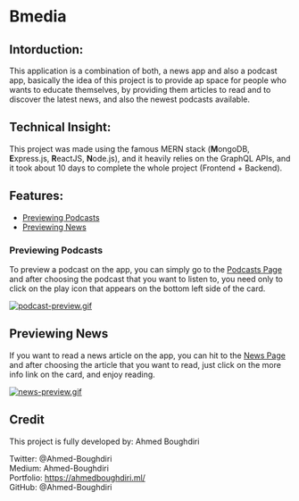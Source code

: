 # Bmedia

## Intorduction:
This application is a combination of both, a news app and also a podcast app, basically the idea of this project is to provide ap space for people who wants to educate themselves, by providing them articles to read and to discover the latest news, and also the newest podcasts available.

## Technical Insight:
This project was made using the famous MERN stack (**M**ongoDB, **E**xpress.js, **R**eactJS, **N**ode.js), and it heavily relies on the GraphQL APIs, and it took about 10 days to complete the whole project (Frontend + Backend).

## Features:

- [Previewing Podcasts](#podcasts)
- [Previewing News](#news)

### <a id="podcasts"></a> Previewing Podcasts

To preview a podcast on the app, you can simply go to the [Podcasts Page](http://localhost:3000/) and after choosing the podcast that you want to listen to, you need only to click on the play icon that appears on the bottom left side of the card.

[![podcast-preview.gif](https://s9.gifyu.com/images/podcast-preview.gif)](https://gifyu.com/image/GeKu)

## <a id="#news"></a> Previewing News

If you want to read a news article on the app, you can hit to the [News Page](http://localhost:3000/news) and after choosing the article that you want to read, just click on the more info link on the card, and enjoy reading.

[![news-preview.gif](https://s9.gifyu.com/images/news-preview.gif)](https://gifyu.com/image/GeKY)

## Credit

This project is fully developed by: Ahmed Boughdiri

Twitter: @Ahmed-Boughdiri  
Medium: Ahmed-Boughdiri  
Portfolio: https://ahmedboughdiri.ml/  
GitHub: @Ahmed-Boughdiri  
